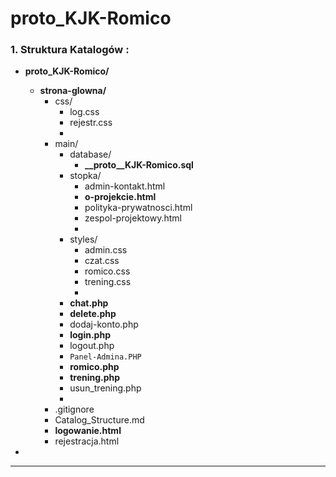 # proto_KJK-Romico

### 1. Struktura Katalogów :

* **proto_KJK-Romico/**
  * **strona-glowna/**
    * css/
      * log.css
      * rejestr.css
      * 
    * main/
      * database/
        * **__proto__KJK-Romico.sql**
      * stopka/
        * admin-kontakt.html
        * **o-projekcie.html**
        * polityka-prywatnosci.html
        * zespol-projektowy.html
        * 
      * styles/
        * admin.css
        * czat.css
        * romico.css
        * trening.css
        * 
      * **chat.php**
      * **delete.php**
      * dodaj-konto.php
      * **login.php**
      * logout.php
      * `Panel-Admina.PHP`
      * **romico.php**
      * **trening.php**
      * usun_trening.php
      * 
    * .gitignore
    * Catalog_Structure.md
    * **logowanie.html**
    * rejestracja.html

* 

---
